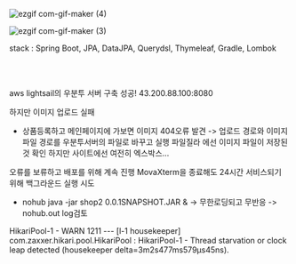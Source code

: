 
![ezgif com-gif-maker (4)](https://user-images.githubusercontent.com/69129562/202893022-72b026d6-872c-4ea9-bbf9-8a4b88124441.gif)

![ezgif com-gif-maker (3)](https://user-images.githubusercontent.com/69129562/202893221-ae418d60-da19-4b77-97f2-35fb9463eb01.gif)

stack : Spring Boot, JPA, DataJPA, Querydsl, Thymeleaf, Gradle, Lombok

<br /><br />

aws lightsail의 우분투 서버 구축 성공! 43.200.88.100:8080

하지만 이미지 업로드 실패
  - 상품등록하고 메인페이지에 가보면 이미지 404오류 발견 -> 업로드 경로와 이미지파일 경로를 우분투서버의 파일로 바꾸고 실행 파일질라 에선 이미지 파일이 저장된것 확인 하지만 사이트에선 여전히 엑스박스...
  
오류를 보류하고 배포를 위해 계속 진행 MovaXterm을 종료해도 24시간 서비스되기 위해 백그라운드 실행 시도 
  - nohub java -jar shop2 0.0.1SNAPSHOT.JAR & -> 무한로딩되고 무반응 -> nohub.out log검토
  
 HikariPool-1 - WARN 1211 --- [l-1 housekeeper] com.zaxxer.hikari.pool.HikariPool        : HikariPool-1 - Thread starvation or clock leap detected (housekeeper delta=3m2s477ms579µs45ns). 
  


